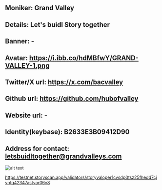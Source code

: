 ## Moniker: Grand Valley
## Details: Let's buidl Story together
## Banner: -
## Avatar: https://i.ibb.co/hdMBfwY/GRAND-VALLEY-1.png
## Twitter/X url: https://x.com/bacvalley
## Github url: https://github.com/hubofvalley
## Website url: -
## Identity(keybase): B2633E3B09412D90
## Address for contact: letsbuidltogether@grandvalleys.com

![alt text](image.png)

https://testnet.storyscan.app/validators/storyvaloper1cvsdp0tsz25fhedd7cjvntq42347astvar06v8